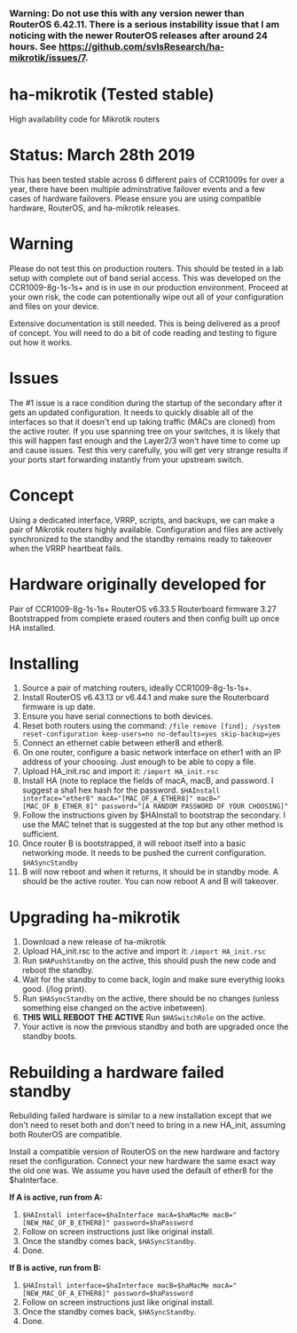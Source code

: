 ### Warning: Do not use this with any version newer than RouterOS 6.42.11. There is a serious instability issue that I am noticing with the newer RouterOS releases after around 24 hours. See https://github.com/svlsResearch/ha-mikrotik/issues/7.

# ha-mikrotik (Tested stable)
High availability code for Mikrotik routers

# Status: March 28th 2019
This has been tested stable across 6 different pairs of CCR1009s for over a year, there have been multiple adminstrative failover events and a few cases of hardware failovers. Please ensure you are using compatible hardware, RouterOS, and ha-mikrotik releases.

# Warning
Please do not test this on production routers. This should be tested in a lab setup with complete out of band serial access.
This was developed on the CCR1009-8g-1s-1s+ and is in use in our production environment. Proceed at your own risk, the code can potentionally wipe out 
all of your configuration and files on your device.

Extensive documentation is still needed. This is being delivered as a proof of concept.
You will need to do a bit of code reading and testing to figure out how it works.

# Issues
The #1 issue is a race condition during the startup of the secondary after it gets an updated configuration. It needs to quickly disable all of the interfaces
so that it doesn't end up taking traffic (MACs are cloned) from the active router. If you use spanning tree on your switches, it is likely that this
will happen fast enough and the Layer2/3 won't have time to come up and cause issues. Test this very carefully, you will get very strange results if your ports
start forwarding instantly from your upstream switch.

# Concept
Using a dedicated interface, VRRP, scripts, and backups, we can make a pair of Mikrotik routers highly available.
Configuration and files are actively synchronized to the standby and the standby remains ready to takeover when the VRRP heartbeat fails.

# Hardware originally developed for
Pair of CCR1009-8g-1s-1s+
RouterOS v6.33.5
Routerboard firmware 3.27
Bootstrapped from complete erased routers and then config built up once HA installed.

# Installing
1. Source a pair of matching routers, ideally CCR1009-8g-1s-1s+.
2. Install RouterOS v6.43.13 or v6.44.1 and make sure the Routerboard firmware is up date.
3. Ensure you have serial connections to both devices.
4. Reset both routers using the command:
`/file remove [find]; /system reset-configuration keep-users=no no-defaults=yes skip-backup=yes`
5. Connect an ethernet cable between ether8 and ether8.
6. On one router, configure a basic network interface on ether1 with an IP address of your choosing. Just enough to be able to copy a file.
7. Upload HA_init.rsc and import it:
`/import HA_init.rsc`
8. Install HA (note to replace the fields of macA, macB, and password. I suggest a sha1 hex hash for the password.
`$HAInstall interface="ether8" macA="[MAC_OF_A_ETHER8]" macB="[MAC_OF_B_ETHER_8]" password="[A RANDOM PASSWORD OF YOUR CHOOSING]"`
9. Follow the instructions given by $HAInstall to bootstrap the secondary. I use the MAC telnet that is suggested at the top but any other method is sufficient.
10. Once router B is bootstrapped, it will reboot itself into a basic networking mode. It needs to be pushed the current configuration.
`$HASyncStandby`
11. B will now reboot and when it returns, it should be in standby mode. A should be the active router. You can now reboot A and B will takeover.

# Upgrading ha-mikrotik
1. Download a new release of ha-mikrotik
2. Upload HA_init.rsc to the active and import it:
`/import HA_init.rsc`
3. Run `$HAPushStandby` on the active, this should push the new code and reboot the standby.
4. Wait for the standby to come back, login and make sure everythig looks good. (/log print).
5. Run `$HASyncStandby` on the active, there should be no changes (unless something else changed on the active inbetween).
6. **THIS WILL REBOOT THE ACTIVE** Run `$HASwitchRole` on the active.
7. Your active is now the previous standby and both are upgraded once the standby boots.

# Rebuilding a hardware failed standby
Rebuilding failed hardware is similar to a new installation except that we don't need to reset both and don't need to bring in a new HA_init, assuming both RouterOS are compatible.

Install a compatible version of RouterOS on the new hardware and factory reset the configuration. Connect your new hardware the same exact way the old one was. We assume you have used the default of ether8 for the $haInterface.

**If A is active, run from A:**
1. `$HAInstall interface=$haInterface macA=$haMacMe macB="[NEW_MAC_OF_B_ETHER8]" password=$haPassword`
2. Follow on screen instructions just like original install.
3. Once the standby comes back, `$HASyncStandby`.
4. Done.

**If B is active, run from B:**
1. `$HAInstall interface=$haInterface macB=$haMacMe macA="[NEW_MAC_OF_A_ETHER8]" password=$haPassword`
2. Follow on screen instructions just like original install.
3. Once the standby comes back, `$HASyncStandby`.
4. Done.
